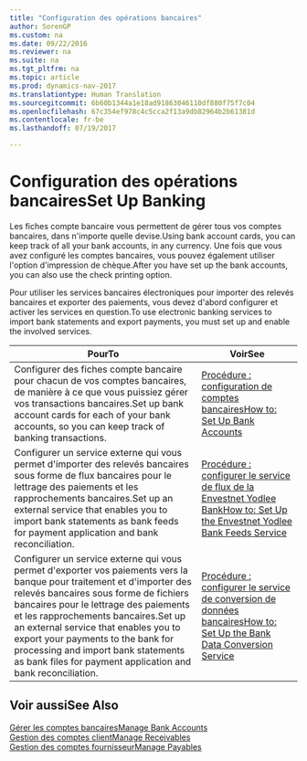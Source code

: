 ```yaml
---
title: "Configuration des opérations bancaires"
author: SorenGP
ms.custom: na
ms.date: 09/22/2016
ms.reviewer: na
ms.suite: na
ms.tgt_pltfrm: na
ms.topic: article
ms.prod: dynamics-nav-2017
ms.translationtype: Human Translation
ms.sourcegitcommit: 6b60b1344a1e18ad91863046110df880f75f7c04
ms.openlocfilehash: 67c354ef978c4c5cca2f13a9db82964b2b61381d
ms.contentlocale: fr-be
ms.lasthandoff: 07/19/2017

---
```


# <a name="set-up-banking"></a><span data-ttu-id="9ba29-102">Configuration des opérations bancaires</span><span class="sxs-lookup"><span data-stu-id="9ba29-102">Set Up Banking</span></span>

<span data-ttu-id="9ba29-103">Les fiches compte bancaire vous permettent de gérer tous vos comptes bancaires, dans n'importe quelle devise.</span><span class="sxs-lookup"><span data-stu-id="9ba29-103">Using bank account cards, you can keep track of all your bank accounts, in any currency.</span></span> <span data-ttu-id="9ba29-104">Une fois que vous avez configuré les comptes bancaires, vous pouvez également utiliser l'option d'impression de chèque.</span><span class="sxs-lookup"><span data-stu-id="9ba29-104">After you have set up the bank accounts, you can also use the check printing option.</span></span>

<span data-ttu-id="9ba29-105">Pour utiliser les services bancaires électroniques pour importer des relevés bancaires et exporter des paiements, vous devez d'abord configurer et activer les services en question.</span><span class="sxs-lookup"><span data-stu-id="9ba29-105">To use electronic banking services to import bank statements and  export payments, you must set up and enable the involved services.</span></span>

|<span data-ttu-id="9ba29-106">Pour</span><span class="sxs-lookup"><span data-stu-id="9ba29-106">To</span></span> |<span data-ttu-id="9ba29-107">Voir</span><span class="sxs-lookup"><span data-stu-id="9ba29-107">See</span></span> |
|---|----|
|<span data-ttu-id="9ba29-108">Configurer des fiches compte bancaire pour chacun de vos comptes bancaires, de manière à ce que vous puissiez gérer vos transactions bancaires.</span><span class="sxs-lookup"><span data-stu-id="9ba29-108">Set up bank account cards for each of your bank accounts, so you can keep track of banking transactions.</span></span>|[<span data-ttu-id="9ba29-109">Procédure : configuration de comptes bancaires</span><span class="sxs-lookup"><span data-stu-id="9ba29-109">How to: Set Up Bank Accounts</span></span>](bank-how-setup-bank-accounts.md)|
|<span data-ttu-id="9ba29-110">Configurer un service externe qui vous permet d'importer des relevés bancaires sous forme de flux bancaires pour le lettrage des paiements et les rapprochements bancaires.</span><span class="sxs-lookup"><span data-stu-id="9ba29-110">Set up an external service that enables you to import bank statements as bank feeds for payment application and bank reconciliation.</span></span>|[<span data-ttu-id="9ba29-111">Procédure : configurer le service de flux de la Envestnet Yodlee Bank</span><span class="sxs-lookup"><span data-stu-id="9ba29-111">How to: Set Up the Envestnet Yodlee Bank Feeds Service</span></span>](bank-how-setup-bank-statement-service.md)|
|<span data-ttu-id="9ba29-112">Configurer un service externe qui vous permet d'exporter vos paiements vers la banque pour traitement et d'importer des relevés bancaires sous forme de fichiers bancaires pour le lettrage des paiements et les rapprochements bancaires.</span><span class="sxs-lookup"><span data-stu-id="9ba29-112">Set up an external service that enables you to export your payments to the bank for processing  and import bank statements as bank files for payment application and bank reconciliation.</span></span>|[<span data-ttu-id="9ba29-113">Procédure : configurer le service de conversion de données bancaires</span><span class="sxs-lookup"><span data-stu-id="9ba29-113">How to: Set Up the Bank Data Conversion Service</span></span>](bank-how-setup-bank-data-conversion-service.md)|

## <a name="see-also"></a><span data-ttu-id="9ba29-114">Voir aussi</span><span class="sxs-lookup"><span data-stu-id="9ba29-114">See Also</span></span>
[<span data-ttu-id="9ba29-115">Gérer les comptes bancaires</span><span class="sxs-lookup"><span data-stu-id="9ba29-115">Manage Bank Accounts</span></span>](bank-manage-bank-accounts.md)  
[<span data-ttu-id="9ba29-116">Gestion des comptes client</span><span class="sxs-lookup"><span data-stu-id="9ba29-116">Manage Receivables</span></span>](receivables-manage-receivables.md)  
[<span data-ttu-id="9ba29-117">Gestion des comptes fournisseur</span><span class="sxs-lookup"><span data-stu-id="9ba29-117">Manage Payables</span></span>](payables-manage-payables.md)

